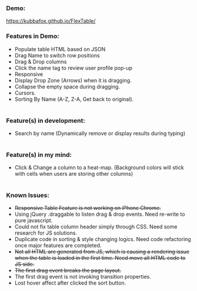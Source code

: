 ### Demo:
https://kubbafox.github.io/FlexTable/


### Features in Demo:
- Populate table HTML based on JSON
- Drag Name to switch row positions
- Drag & Drop columns 
- Click the name tag to review user profile pop-up
- Responsive
- Display Drop Zone (Arrows) when it is dragging.
- Collapse the empty space during dragging.
- Cursors.
- Sorting By Name (A-Z, Z-A, Get back to original). 
<br><br>
### Feature(s) in development:

- Search by name (Dynamically remove or display results during typing)
<br><br>

### Feature(s)  in my mind:

- Click & Change a column to a heat-map. (Background colors will stick with cells when users are storing other columns)
<br><br>
### Known Issues:
- <s>Responsive Table Feature is not working on iPhone Chrome.</s>
- Using jQuery .draggable to listen drag & drop events. Need re-write to pure javascript.
- Could not fix table column header simply through CSS. Need some research for JS solutions.
- Duplicate code in sorting & style changing logics. Need code refactoring once major features are completed.
- <s>Not all HTML are generated from JS, which is causing a rendering issue when the table is loaded in the first time. Need move all HTML code to JS side.</s>
- <s>The first drag event breaks the page layout.</s>
- The first drag event is not invoking transition properties.
- Lost hover affect after clicked the sort button.
